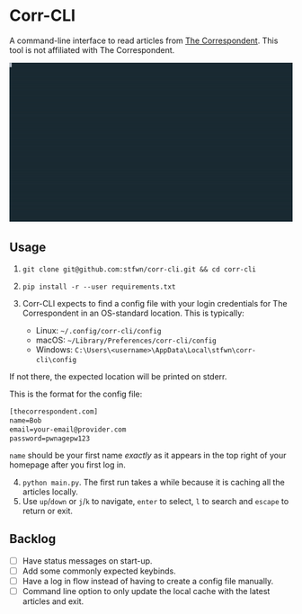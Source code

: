# Corr-CLI

A command-line interface to read articles from
[The Correspondent](https://www.thecorrespondent.com). This tool is not
affiliated with The Correspondent.

![](example.gif)

## Usage

1. `git clone git@github.com:stfwn/corr-cli.git && cd corr-cli`
2. `pip install -r --user requirements.txt`
3. Corr-CLI expects to find a config file with your login credentials for The
   Correspondent in an OS-standard location. This is typically:

    * Linux: `~/.config/corr-cli/config`
    * macOS: `~/Library/Preferences/corr-cli/config`
    * Windows: `C:\Users\<username>\AppData\Local\stfwn\corr-cli\config`

  If not there, the expected location will be printed on stderr.

  This is the format for the config file:

  ```
  [thecorrespondent.com]
  name=Bob
  email=your-email@provider.com
  password=pwnagepw123
  ```

  `name` should be your first name _exactly_ as it appears in the top right
  of your homepage after you first log in.

4. `python main.py`. The first run takes a while because it is caching all the
   articles locally.
5. Use `up`/`down` or `j`/`k` to navigate, `enter` to select, `l` to search and
   `escape` to return or exit.

## Backlog

- [ ] Have status messages on start-up.
- [ ] Add some commonly expected keybinds.
- [ ] Have a log in flow instead of having to create a config file manually.
- [ ] Command line option to only update the local cache with the latest articles
and exit.
